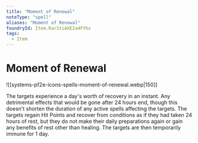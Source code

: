 ```yaml
---
title: "Moment of Renewal"
noteType: "spell"
aliases: "Moment of Renewal"
foundryId: Item.Rar1tiAXE2a4FYhv
tags:
  - Item
---
```


# Moment of Renewal
![[systems-pf2e-icons-spells-moment-of-renewal.webp|150]]

The targets experience a day's worth of recovery in an instant. Any detrimental effects that would be gone after 24 hours end, though this doesn't shorten the duration of any active spells affecting the targets. The targets regain Hit Points and recover from conditions as if they had taken 24 hours of rest, but they do not make their daily preparations again or gain any benefits of rest other than healing. The targets are then temporarily immune for 1 day.
